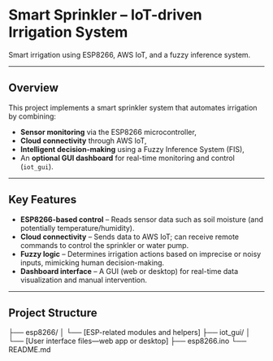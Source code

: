 # Smart Sprinkler – IoT-driven Irrigation System

Smart irrigation using ESP8266, AWS IoT, and a fuzzy inference system.

---

## Overview

This project implements a smart sprinkler system that automates irrigation by combining:

- **Sensor monitoring** via the ESP8266 microcontroller,
- **Cloud connectivity** through AWS IoT,
- **Intelligent decision-making** using a Fuzzy Inference System (FIS),
- An **optional GUI dashboard** for real-time monitoring and control (`iot_gui`).

---

## Key Features

- **ESP8266-based control** – Reads sensor data such as soil moisture (and potentially temperature/humidity).
- **Cloud connectivity** – Sends data to AWS IoT; can receive remote commands to control the sprinkler or water pump.
- **Fuzzy logic** – Determines irrigation actions based on imprecise or noisy inputs, mimicking human decision-making.
- **Dashboard interface** – A GUI (web or desktop) for real-time data visualization and manual intervention.

---

## Project Structure

├── esp8266/
│ └── [ESP-related modules and helpers]
├── iot_gui/
│ └── [User interface files—web app or desktop]
├── esp8266.ino
└── README.md

